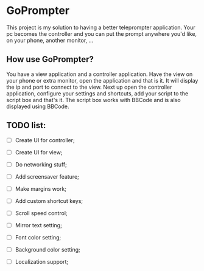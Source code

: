 # GoPrompter

This project is my solution to having a better teleprompter application. Your pc becomes the controller and you can put the prompt anywhere you'd like, on your phone, another monitor, ... 

## How use GoPrompter?

You have a view application and a controller application. Have the view on your phone or extra monitor, open the application and that is it. It will display the ip and port to connect to the view. Next up open the controller application, configure your settings and shortcuts, add your script to the script box and that's it. The script box works with BBCode and is also displayed using BBCode.



## TODO list:

- [ ] Create UI for controller;
- [ ] Create UI for view;
- [ ] Do networking stuff;
- [ ] Add screensaver feature;
- [ ] Make margins work;
- [ ] Add custom shortcut keys;
- [ ] Scroll speed control;
- [ ] Mirror text setting;
- [ ] Font color setting;
- [ ] Background color setting;
- [ ] Localization support;

